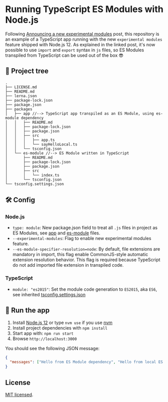 # Running TypeScript ES Modules with Node.js

Following [Announcing a new experimental modules](https://medium.com/@nodejs/announcing-a-new-experimental-modules-1be8d2d6c2ff) post, this repository is an example of a TypeScript app running with the new `experimental modules` feature shipped with Node.js 12. As explained in the linked post, it's now possible to use `import` and `export` syntax in `js` files, so ES Modules transpiled from TypeScript can be used out of the box 😎

## 🌳 Project tree

```
.
├── LICENSE.md
├── README.md
├── lerna.json
├── package-lock.json
├── package.json
├── packages
│   ├── app //--> TypeScript app transpiled as an ES Module, using es-module dependency
│   │   ├── README.md
│   │   ├── package-lock.json
│   │   ├── package.json
│   │   ├── src
│   │   │   ├── app.ts
│   │   │   └── sayHelloLocal.ts
│   │   └── tsconfig.json
│   └── es-module //--> ES Module written in TypeScript
│       ├── README.md
│       ├── package-lock.json
│       ├── package.json
│       ├── src
│       │   └── index.ts
│       └── tsconfig.json
└── tsconfig.settings.json
```

## 🛠️ Config

### Node.js

- `type: module`: New package.json field to treat all `.js` files in project as ES Modules, see [app](./packages/app/package.json) and [es-module](./packages/es-module/package.json) files.
- `--experimental-modules`: Flag to enable new experimental modules feature.
- `--es-module-specifier-resolution=node`: By default, file extensions are mandatory in import, this flag enable CommonJS-style automatic extension resolution behavior. This flag is required because TypeScript do not add imported file extension in transpiled code.

### TypeScript

- `module: "es2015"`: Set the module code generation to `ES2015`, aka `ES6`, see inherited [tsconfig.settings.json](./tsconfig.settings.json)

## 🚀 Run the app

1. Install [Node.js 12](https://nodejs.org/en/blog/release/v12.0.0/) or type `nvm use` if you use [nvm](https://github.com/creationix/nvm)
2. Install project dependencies with `npm install`
3. Start app with: `npm run start`
4. Browse `http://localhost:3000`

You should see the following JSON message:

```json
{
  "messages": ["Hello from ES Module dependency", "Hello from local ES Module"]
}
```

## License

[MIT licensed](./License.md).
